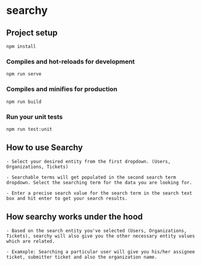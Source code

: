 # searchy

## Project setup
```
npm install
```

### Compiles and hot-reloads for development
```
npm run serve
```

### Compiles and minifies for production
```
npm run build
```

### Run your unit tests
```
npm run test:unit
```

## How to use Searchy
```
- Select your desired entity from the first dropdown. (Users, Organizations, Tickets)

- Searchable terms will get populated in the second search term dropdown. Select the searching term for the data you are looking for.

- Enter a precise search value for the search term in the search text box and hit enter to get your search results.
```

## How searchy works under the hood
```
- Based on the search entity you've selected (Users, Organizations, Tickets), searchy will also give you the other necessary entity values which are related.

- Examxple: Searching a particular user will give you his/her assignee ticket, submitter ticket and also the organization name.
```
